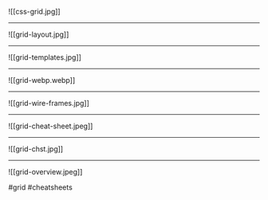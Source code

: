 
![[css-grid.jpg]]
***
![[grid-layout.jpg]]
***
![[grid-templates.jpg]]
***
![[grid-webp.webp]]
***
![[grid-wire-frames.jpg]]
***
![[grid-cheat-sheet.jpeg]]
***
![[grid-chst.jpg]]
***
![[grid-overview.jpeg]]

#grid #cheatsheets 